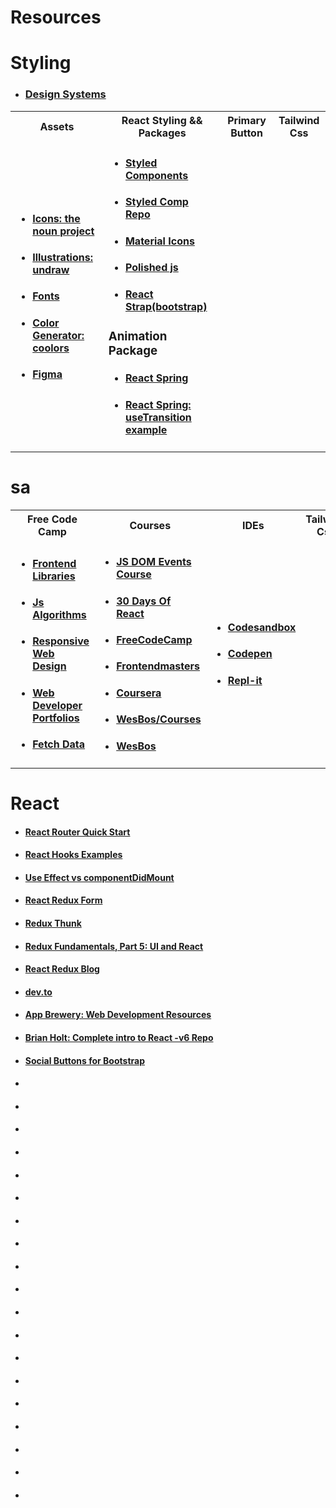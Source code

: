 # Resources

# Styling

* ### [Design Systems](https://fem-design-systems.netlify.app/)

<table>
<tr>
<th>Assets</th>
<th>React Styling && Packages</th>
<th>Primary Button</th>
<th>Tailwind Css</th>
</tr>
<tr>
<td>
  
* #### [Icons: the noun project](https://thenounproject.com/)
* #### [Illustrations: undraw](https://undraw.co/illustrations)
* #### [Fonts](https://fonts.google.com/specimen/Roboto)
* #### [Color Generator: coolors](https://coolors.co/)
* #### [Figma](https://www.figma.com/file/SUmUcxBaV4hnxqsUemiT6r/Buttons?node-id=1%3A383)
  
</td>
<td>
  
* #### [Styled Components](https://styled-components.com/)
* #### [Styled Comp Repo](https://github.com/yeged/React-Styled-Components)
* #### [Material Icons](https://material-ui.com/components/material-icons/)
* #### [Polished js](https://polished.js.org/)
* #### [React Strap(bootstrap)](https://reactstrap.github.io/components/alerts/)
  
### Animation Package
* #### [React Spring](https://react-spring.io/)
* #### [React Spring: useTransition example](https://codesandbox.io/s/fem-react-spring-exercises-forked-vvheu)

  
</td>
  <td>
</td>
  <td>
</td>
</table>


# sa

<table>
<tr>
<th>Free Code Camp</th>
<th>Courses</th>
<th>IDEs</th>
<th>Tailwind Css</th>
</tr>
<tr>
<td>
  
* #### [Frontend Libraries](https://www.freecodecamp.org/learn/front-end-libraries/)
* #### [Js Algorithms](https://www.freecodecamp.org/learn/javascript-algorithms-and-data-structures/)
* #### [Responsive Web Design](https://www.freecodecamp.org/learn/responsive-web-design/)
* #### [Web Developer Portfolios](https://www.freecodecamp.org/news/15-web-developer-portfolios-to-inspire-you-137fb1743cae/)
* #### [Fetch Data](https://www.freecodecamp.org/news/fetch-data-react/)
  
</td>
<td>
  
* #### [JS DOM Events Course](https://egghead.io/lessons/javascript-introduction-to-the-dom-events-course)
* #### [30 Days Of React](https://www.newline.co/fullstack-react/30-days-of-react/)
* #### [FreeCodeCamp](https://www.freecodecamp.org/)
* #### [Frontendmasters](https://frontendmasters.com/)
* #### [Coursera](https://www.coursera.org/)
* #### [WesBos/Courses](https://wesbos.com/courses)
* #### [WesBos](https://courses.wesbos.com/account)

  
</td>
  <td>
    
* #### [Codesandbox](https://codesandbox.io/)
* #### [Codepen](https://codepen.io/)
* #### [Repl-it](https://replit.com/)
    
</td>
  <td>
</td>
</table>


# React
* #### [React Router Quick Start](https://reactrouter.com/web/guides/quick-start)
* #### [React Hooks Examples](https://codesandbox.io/s/reverent-hellman-6pbp8)
* #### [Use Effect vs componentDidMount](https://stackoverflow.com/questions/53945763/componentdidmount-equivalent-on-a-react-function-hooks-component)
* #### [React Redux Form](https://davidkpiano.github.io/react-redux-form/docs.html)
* #### [Redux Thunk](https://stackoverflow.com/questions/50059724/how-do-i-resolve-actions-must-be-plain-objects-use-custom-middleware-for-async/54066862)
* #### [Redux Fundamentals, Part 5: UI and React](https://redux.js.org/tutorials/fundamentals/part-5-ui-react)
* #### [React Redux Blog](https://blog.jakoblind.no/react-redux-hooks/)


* #### [dev.to](https://dev.to/)


* #### [App Brewery: Web Development Resources](https://www.appbrewery.co/p/web-development-course-resources/)
* #### [Brian Holt: Complete intro to React -v6 Repo](https://github.com/btholt/citr-v6-project)
* #### [Social Buttons for Bootstrap](https://lipis.github.io/bootstrap-social/)



* #### []()
* #### []()
* #### []()
* #### []()
* #### []()
* #### []()
* #### []()
* #### []()
* #### []()
* #### []()
* #### []()
* #### []()
* #### []()
* #### []()
* #### []()
* #### []()
* #### []()
* #### []()
* #### []()
